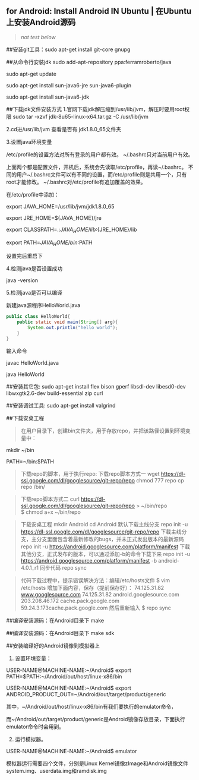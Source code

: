 ## for Android: Install Android IN Ubuntu | 在Ubuntu上安装Android源码
>*not test below*

##安装git工具：sudo apt-get install git-core gnupg

##从命令行安装jdk
sudo add-apt-repository ppa:ferramroberto/java

sudo apt-get update

sudo apt-get install sun-java6-jre sun-java6-plugin

sudo apt-get install sun-java6-jdk

##下载jdk文件安装方式
1.官网下载jdk解压缩到/usr/lib/jvm，解压时要用root权限
sudo tar -xzvf jdk-8u65-linux-x64.tar.gz -C /usr/lib/jvm 

2.cd进/usr/lib/jvm 查看是否有 jdk1.8.0_65文件夹

3.设置java环境变量

/etc/profile的设置方法对所有登录的用户都有效。
~/.bashrc只对当前用户有效。

上面两个都是配置文件，开机后，系统会先读取/etc/profile，再读~/.bashrc。
不同的用户~/.bashrc文件可以有不同的设置，而/etc/profile则是共用一个，只有root才能修改。
~/.bashrc对/etc/profile有追加覆盖的效果。

在/etc/profile中添加：

export JAVA_HOME=/usr/lib/jvm/jdk1.8.0_65

export JRE_HOME=${JAVA_HOME}/jre

export CLASSPATH=.:${JAVA_HOME}/lib:${JRE_HOME}/lib

export PATH=${JAVA_HOME}/bin:$PATH

设置完后重启下

4.检测java是否设置成功

java -version

5.检测java是否可以编译

新建java源程序HelloWorld.java
```java
public class HelloWorld{
	public static void main(String[] arg){
		System.out.println("hello world");
	}
}
```
输入命令

javac HelloWorld.java

java HelloWorld


##安装其它包: sudo apt-get install flex bison gperf libsdl-dev libesd0-dev libwxgtk2.6-dev build-essential zip curl

##安装调试工具: sudo apt-get install valgrind

##下载安桌工程
>在用户目录下，创建bin文件夹，用于存放repo，并把该路径设置到环境变量中：

mkdir ~/bin

PATH=~/bin:$PATH 

>下载repo的脚本，用于执行repo:
下载repo脚本方式一
wget https://dl-ssl.google.com/dl/googlesource/git-repo/repo
chmod 777 repo
cp repo /bin/

>下载repo脚本方式二
curl https://dl-ssl.google.com/dl/googlesource/git-repo/repo > ~/bin/repo   
$ chmod a+x ~/bin/repo 

>下载安桌工程
mkdir Android
cd Android
默认下载主线分支
repo init -u https://dl-ssl.google.com/dl/googlesource/git-repo/repo
下载主线分支，主分支里面包含着最新修改的bugs，并未正式发出版本的最新源码
repo init -u https://android.googlesource.com/platform/manifest
下载其他分支，正式发布的版本，可以通过添加-b的命令下载下来
repo init -u https://android.googlesource.com/platform/manifest -b android-4.0.1_r1
同步代码
repo sync

>代码下载过程中，提示错误解决方法：编辑/etc/hosts文件
$ vim /etc/hosts
增加下面内容，保存（提前保存好）：
74.125.31.82 www.googlesource.com
74.125.31.82 android.googlesource.com
203.208.46.172 cache.pack.google.com
59.24.3.173cache.pack.google.com
然后重新输入
$ repo sync

##编译安装源码：在Android目录下 make

##编译安装源码：在Android目录下 make sdk

##安装编译好的Android镜像到模拟器上
1. 设置环境变量：

USER-NAME@MACHINE-NAME:~/Android$ export PATH=$PATH:~/Android/out/host/linux-x86/bin  

USER-NAME@MACHINE-NAME:~/Android$ export ANDROID_PRODUCT_OUT=~/Android/out/target/product/generic

其中，~/Android/out/host/linux-x86/bin有我们要执行的emulator命令，

而~/Android/out/target/product/generic是Android镜像存放目录，下面执行emulator命令时会用到。

2. 运行模拟器。

USER-NAME@MACHINE-NAME:~/Android$ emulator

模拟器运行需要四个文件，分别是Linux Kernel镜像zImage和Android镜像文件system.img、userdata.img和ramdisk.img
